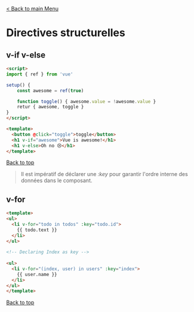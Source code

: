 [< Back to main Menu](https://github.com/gsoulie/vue-resources/blob/main/vue-index.md)    

# Directives structurelles

## v-if v-else

````html
<script>
import { ref } from 'vue'

setup() {
	const awesome = ref(true)

	function toggle() { awesome.value = !awesome.value }
	retur { awesome, toggle }
}
</script>

<template>
  <button @click="toggle">toggle</button>
  <h1 v-if="awesome">Vue is awesome!</h1>
  <h1 v-else>Oh no 😢</h1>
</template>
````
[Back to top](#directives-structurelles)     

> Il est impératif de déclarer une *:key* pour garantir l'ordre interne des données dans le composant.
  
## v-for

````html
<template>
<ul>
  <li v-for="todo in todos" :key="todo.id">
    {{ todo.text }}
  </li>
</ul>
	
<!-- Declaring Index as key -->
	
<ul>
  <li v-for="(index, user) in users" :key="index">
    {{ user.name }}
  </li>
</ul>
</template>
````
[Back to top](#directives-structurelles)     
